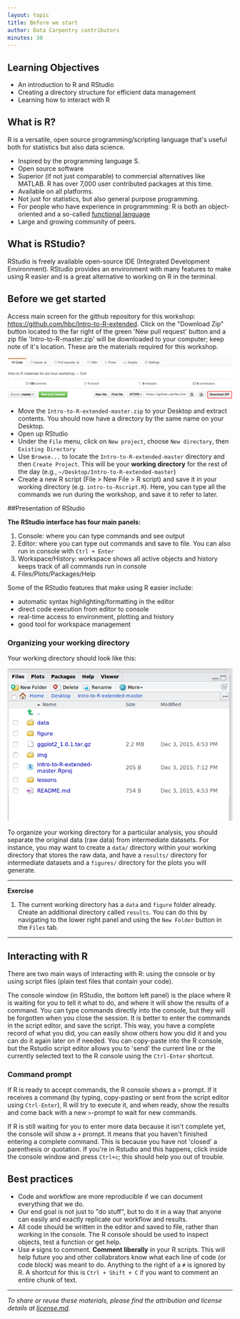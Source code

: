 ```yaml
---
layout: topic
title: Before we start
author: Data Carpentry contributors
minutes: 30
---
```


## Learning Objectives

* An introduction to R and RStudio
* Creating a directory structure for efficient data management
* Learning how to interact with R

## What is R?

R is a versatile, open source programming/scripting language that's useful both
for statistics but also data science. 

* Inspired by the programming language S.
* Open source software 
* Superior (if not just comparable) to commercial alternatives like MATLAB. R has over 7,000
  user contributed packages at this time. 
* Available on all platforms.
* Not just for statistics, but also general purpose programming.
* For people who have experience in programmming: R is both an object-oriented
  and a so-called [functional language](http://adv-r.had.co.nz/Functional-programming.html)
* Large and growing community of peers.


## What is RStudio?

RStudio is freely available open-source IDE (Integrated Development Environment). RStudio provides an environment with many features to make using R easier and is a great alternative to working on R in the terminal. 

## Before we get started

Access main screen for the github repository for this workshop: https://github.com/hbc/Intro-to-R-extended. Click on the "Download Zip" button located to the far right of the green 'New pull request' button and a zip file 'Intro-to-R-master.zip' will be downloaded to your computer; keep note of it's location. These are the materials required for this workshop.

![Download zip](../img/download_zip.png)


* Move the `Intro-to-R-extended-master.zip` to your Desktop and extract contents. You should now have a directory by the same name on your Desktop.
* Open up RStudio
* Under the `File` menu, click on `New project`, choose `New directory`, then
  `Existing Directory`
* Use `Browse...` to locate the `Intro-to-R-extended-master` directory and then `Create Project`. This will be your **working directory** for the rest of the day
  (e.g., `~/Desktop/Intro-to-R-extended-master`)
* Create a new R script (File > New File > R script) and save it in your working
  directory (e.g. `intro-to-Rscript.R`). Here, you can type all the commands we run during the workshop, and save it to refer to later.

##Presentation of RStudio

**The RStudio interface has four main panels:**

1. Console: where you can type commands and see output
2. Editor: where you can type out commands and save to file. You can also run in console with `Ctrl + Enter`
3. Workspace/History: workspace shows all active objects and history keeps track of all commands run in console
4. Files/Plots/Packages/Help

Some of the RStudio features that make using R easier include:

* automatic syntax highlighting/formatting in the editor
* direct code execution from editor to console
* real-time access to environment, plotting and history
* good tool for workspace management

### Organizing your working directory

Your working directory should look like this:

![How it should look like at the beginning of this lesson](../img/r_starting_how_it_should_look.png)

To organize your working directory for a particular analysis, you should separate the original data (raw data) from intermediate datasets. For instance, you may want
to create a `data/` directory within your working directory that stores the raw
data, and have a `results/` directory for intermediate datasets and a
`figures/` directory for the plots you will generate.

***
**Exercise**

1. The current working directory has a `data` and `figure` folder already. Create an additional directory called `results`. You can do this by navigating to the lower right panel and using the `New Folder` button in the `Files` tab.

***

## Interacting with R

There are two main ways of interacting with R: using the console or by using
script files (plain text files that contain your code).

The console window (in RStudio, the bottom left panel) is the place where R is
waiting for you to tell it what to do, and where it will show the results of a
command.  You can type commands directly into the console, but they will be
forgotten when you close the session. It is better to enter the commands in the
script editor, and save the script. This way, you have a complete record of what
you did, you can easily show others how you did it and you can do it again later
on if needed. You can copy-paste into the R console, but the Rstudio script
editor allows you to 'send' the current line or the currently selected text to
the R console using the `Ctrl-Enter` shortcut.

### Command prompt

If R is ready to accept commands, the R console shows a `>` prompt. If it
receives a command (by typing, copy-pasting or sent from the script editor using
`Ctrl-Enter`), R will try to execute it, and when ready, show the results and
come back with a new `>`-prompt to wait for new commands.

If R is still waiting for you to enter more data because it isn't complete yet,
the console will show a `+` prompt. It means that you haven't finished entering
a complete command. This is because you have not 'closed' a parenthesis or
quotation. If you're in Rstudio and this happens, click inside the console
window and press `Ctrl+c`; this should help you out of trouble.

## Best practices

* Code and workflow are more reproducible if we can document everything that we do.
* Our end goal is not just to "do stuff", but to do it in a way that anyone can easily and exactly replicate our workflow and results. 
* All code should be written in the editor and saved to file, rather than working in the console. The R console should be used to inspect objects, test a function or get help. 
* Use `#` signs to comment. **Comment liberally** in your R scripts. This will help future you and other collabrators know what each line of code (or code block) was meant to do. Anything to the right of a `#` is ignored by R. A shortcut for this is `Ctrl + Shift + C` if you want to comment an entire chunk of text.

---
*To share or reuse these materials, please find the attribution and license details at [license.md](https://github.com/hbc/Intro-to-R-extended/blob/master/license.md).*
